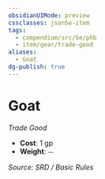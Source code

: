 ```yaml
---
obsidianUIMode: preview
cssclasses: json5e-item
tags:
  - compendium/src/5e/phb
  - item/gear/trade-good
aliases:
  - Goat
dg-publish: true
---
```

# Goat
*Trade Good*  

- **Cost**: 1 gp
- **Weight**: ⏤

*Source: SRD / Basic Rules*